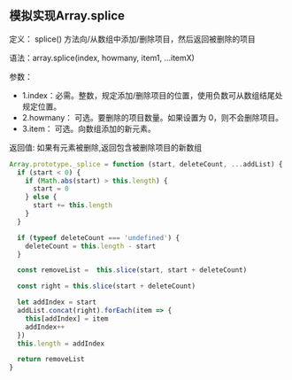 ## 模拟实现Array.splice

定义： splice() 方法向/从数组中添加/删除项目，然后返回被删除的项目

语法：array.splice(index, howmany, item1, ...itemX)

参数：

* 1.index：必需。整数，规定添加/删除项目的位置，使用负数可从数组结尾处规定位置。
* 2.howmany： 可选。要删除的项目数量。如果设置为 0，则不会删除项目。
* 3.item： 可选。向数组添加的新元素。

返回值: 如果有元素被删除,返回包含被删除项目的新数组



```javascript
Array.prototype._splice = function (start, deleteCount, ...addList) {
  if (start < 0) {
    if (Math.abs(start) > this.length) {
      start = 0
    } else {
      start += this.length
    }
  }

  if (typeof deleteCount === 'undefined') {
    deleteCount = this.length - start
  }

  const removeList =  this.slice(start, start + deleteCount)

  const right = this.slice(start + deleteCount)

  let addIndex = start
  addList.concat(right).forEach(item => {
    this[addIndex] = item
    addIndex++
  })
  this.length = addIndex

  return removeList
}
```

